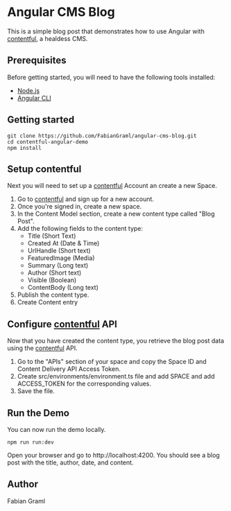 # Angular CMS Blog

This is a simple blog post that demonstrates how to use Angular with [contentful], a healdess CMS.

## Prerequisites

Before getting started, you will need to have the following tools installed:
- [Node.js]
- [Angular CLI]

## Getting started

```
git clone https://github.com/FabianGraml/angular-cms-blog.git
cd contentful-angular-demo
npm install
```

## Setup contentful

Next you will need to set up a [contentful] Account an create a new Space.
1. Go to [contentful] and sign up for a new account.
2. Once you're signed in, create a new space.
3. In the Content Model section, create a new content type called "Blog Post".
4. Add the following fields to the content type:
   - Title (Short Text)
   - Created At (Date & Time)
   - UrlHandle (Short text)
   - FeaturedImage (Media)
   - Summary (Long text)
   - Author (Short text)
   - Visible (Boolean)
   - ContentBody (Long text)
5. Publish the content type.
6. Create Content entry

## Configure [contentful] API
Now that you have created the content type, you retrieve the blog post data using the [contentful] API.

1. Go to the "APIs" section of your space and copy the Space ID and Content Delivery API Access Token.
2. Create src/environments/environment.ts file and add SPACE and add ACCESS_TOKEN for the corresponding values.
3. Save the file.

## Run the Demo

You can now run the demo locally.

```
npm run run:dev
```
Open your browser and go to http://localhost:4200. You should see a blog post with the title, author, date, and content.

## Author
Fabian Graml



[//]: # (These are reference links used in the body of this note and get stripped out when the markdown processor does its job. There is no need to format nicely because it shouldn't be seen. Thanks SO - http://stackoverflow.com/questions/4823468/store-comments-in-markdown-syntax)

   [contentful]: <https://contentful.com>
   [Node.js]: <https://nodejs.org/en/>
   [Angular CLI]: <https://angular.io/cli>
